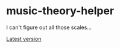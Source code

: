 # music-theory-helper
I can't figure out all those scales... 

[Latest version](https://htmlpreview.github.io/?https://github.com/Corneetje/music-theory-helper/blob/main/index.html)
